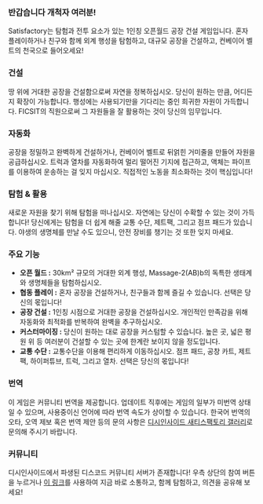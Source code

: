 ### 반갑습니다 개척자 여러분!

Satisfactory는 탐험과 전투 요소가 있는 1인칭 오픈월드 공장 건설 게임입니다. 혼자 플레이하거나 친구와 함께 외계 행성을 탐험하고, 대규모 공장을 건설하고, 컨베이어 벨트의 천국으로 들어오세요!

### 건설

땅 위에 거대한 공장을 건설함으로써 자연을 정복하십시오. 당신이 원하는 만큼, 어디든지 확장이 가능합니다. 행성에는 사용되기만을 기다리는 중인 희귀한 자원이 가득합니다. FICSIT의 직원으로써 그 자원들을 잘 활용하는 것이 당신의 임무입니다.

### 자동화

공장을 정밀하고 완벽하게 건설하거나, 컨베이어 벨트로 뒤얽힌 거미줄을 만들어 자원을 공급하십시오. 트럭과 열차를 자동화하여 멀리 떨어진 기지에 접근하고, 액체는 파이프를 이용하여 운송하는 걸 잊지 마십시오. 직접적인 노동을 최소화하는 것이 핵심입니다!

### 탐험 & 활용

새로운 자원을 찾기 위해 탐험을 떠나십시오. 자연에는 당신이 수확할 수 있는 것이 가득합니다! 당신에게는 탐험을 더 쉽게 해줄 교통 수단, 제트팩, 그리고 점프 패드가 있습니다. 야생의 생명체를 만날 수도 있으니, 안전 장비를 챙기는 것 또한 잊지 마세요.

### 주요 기능

- **오픈 월드 :** 30km² 규모의 거대한 외계 행성, Massage-2(AB)b의 독특한 생태계와 생명체들을 탐험하십시오.
- **협동 플레이 :** 혼자 공장을 건설하거나, 친구들과 함께 즐길 수 있습니다. 선택은 당신의 몫입니다!
- **공장 건설 :** 1인칭 시점으로 거대한 공장을 건설하십시오. 개인적인 만족감을 위해 자동화와 최적화를 반복하여 완벽을 추구하십시오.
- **커스터마이징 :** 당신이 원하는 대로 공장을 커스텀할 수 있습니다. 높은 곳, 넓은 평원 위 등 여러분이 건설할 수 있는 곳에 한계란 보이지 않을 정도입니다.
- **교통 수단 :** 교통수단을 이용해 편리하게 이동하십시오. 점프 패드, 공창 카트, 제트팩, 하이퍼튜브, 트럭, 그리고 열차. 선택은 당신의 몫입니다!

### 번역

이 게임은 커뮤니티 번역을 제공합니다. 업데이트 직후에는 게임의 일부가 미번역 상태일 수 있으며, 사용중이신 언어에 따라 번역 속도가 상이할 수 있습니다. 한국어 번역의 오타, 오역 제보 혹은 번역 제안 등의 문의 사항은 [디시인사이드 새티스팩토리 갤러리](//gall.dcinside.com/mgallery/board/lists/?id=satisfactory)로 문의해 주시기 바랍니다.

### 커뮤니티

디시인사이드에서 파생된 디스코드 커뮤니티 서버가 존재합니다! 우측 상단의 참여 버튼을 누르거나 [이 링크](//discord.gg/ZMhJSWQ)를 사용하여 지금 바로 소통하고, 함께 탐험하고, 의견을 공유해 보세요!